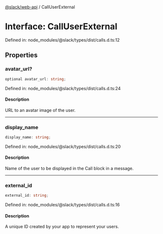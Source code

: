 [@slack/web-api](../index.md) / CallUserExternal

# Interface: CallUserExternal

Defined in: node\_modules/@slack/types/dist/calls.d.ts:12

## Properties

### avatar\_url?

```ts
optional avatar_url: string;
```

Defined in: node\_modules/@slack/types/dist/calls.d.ts:24

#### Description

URL to an avatar image of the user.

***

### display\_name

```ts
display_name: string;
```

Defined in: node\_modules/@slack/types/dist/calls.d.ts:20

#### Description

Name of the user to be displayed in the Call block in a message.

***

### external\_id

```ts
external_id: string;
```

Defined in: node\_modules/@slack/types/dist/calls.d.ts:16

#### Description

A unique ID created by your app to represent your users.
